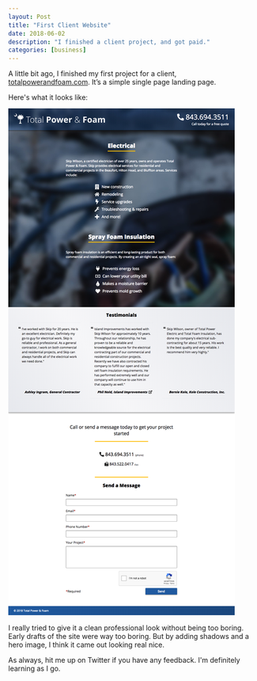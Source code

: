 ```yaml
---
layout: Post
title: "First Client Website"
date: 2018-06-02
description: "I finished a client project, and got paid."
categories: [business]
---
```


A little bit ago, I finished my first project for a client, [totalpowerandfoam.com](https://totalpowerandfoam.com). It’s a simple single page landing page.

Here's what it looks like:

![totalpowerandfoam.com screenshot](./images/totalpowerandfoam_screenshot.png)

I really tried to give it a clean professional look without being too boring. Early drafts of the site were way too boring. But by adding shadows and a hero image, I think it came out looking real nice.

As always, hit me up on Twitter if you have any feedback. I'm definitely learning as I go.
